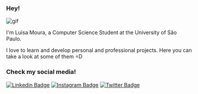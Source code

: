 ### Hey!

![gif](https://gizmodo.uol.com.br/wp-content/blogs.dir/8/files/2018/09/dino-chrome.gif)

I'm Luísa Moura, a Computer Science Student at the University of São Paulo.

I love to learn and develop personal and professional projects. Here you can take a look at some of them =D

### Check my social media!
[![Linkedin Badge](https://img.shields.io/badge/-LinkedIn-blue?style=flat-square&logo=Linkedin&logoColor=white&link=https://www.linkedin.com/in/lusmoura/)](https://www.linkedin.com/in/lusmoura/)
[![Instagram Badge](https://img.shields.io/badge/-Instagram-C13584?style=flat-square&labelColor=C13584&logo=instagram&logoColor=white&link=https://www.instagram.com/luisamoura.py/)](https://www.instagram.com/luisamoura.py/)
[![Twitter Badge](https://img.shields.io/badge/-Twitter-blue?style=flat-square&logo=Twitter&logoColor=white&link=https://www.twitter.com/_lsmoura/)](https://www.twitter.com/_lsmoura)
